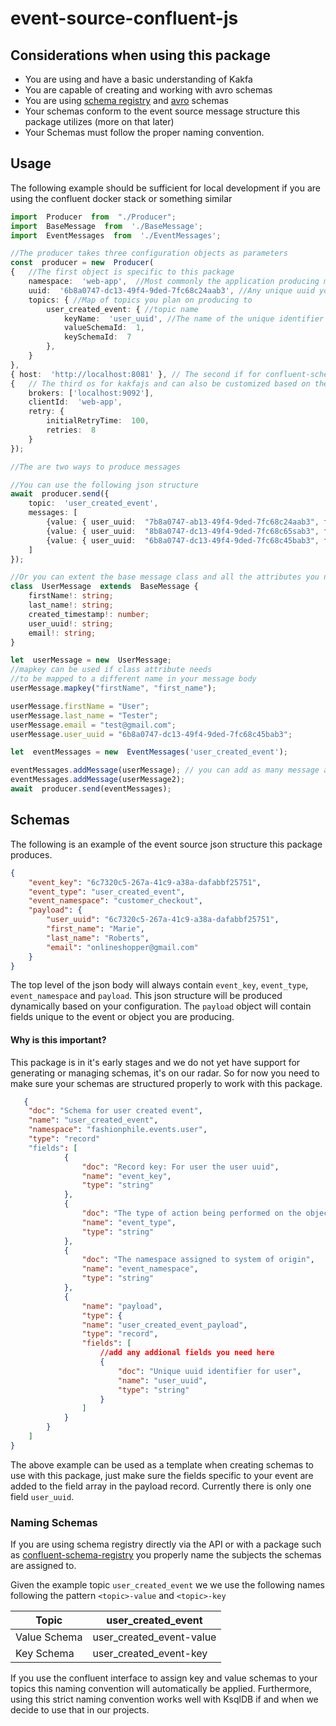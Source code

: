 # event-source-confluent-js

## Considerations when using this package
- You are using and have a basic understanding of Kakfa
- You are capable of creating and working with avro schemas
 - You are using [schema registry](https://docs.confluent.io/platform/current/schema-registry/index.html) and [avro](https://avro.apache.org/) schemas
 - Your schemas conform to the event source message structure this package utilizes (more on that later)
 - Your Schemas must follow the proper naming convention.
 
## Usage  
The following example should be sufficient for local development if you are using the confluent docker stack or something similar
```typescript
import  Producer  from  "./Producer";
import  BaseMessage  from  './BaseMessage';
import  EventMessages  from  './EventMessages';

//The producer takes three configuration objects as parameters
const  producer = new  Producer(
{   //The first object is specific to this package
	namespace:  'web-app',  //Most commonly the application producing messages
	uuid:  '6b8a0747-dc13-49f4-9ded-7fc68c24aab3', //Any unique uuid you choose to represent your application, just make sure it is always the same
	topics: { //Map of topics you plan on producing to
		user_created_event: { //topic name
			keyName:  'user_uuid', //The name of the unique identifier field you want used as a kafka key
			valueSchemaId:  1,
			keySchemaId:  7
		},
	}
},
{ host:  'http://localhost:8081' }, // The second if for confluent-schema-registry and can be cusomized based on their documentation
{	// The third os for kakfajs and can also be customized based on their documentation
	brokers: ['localhost:9092'],
	clientId:  'web-app',
	retry: {
		initialRetryTime:  100,
		retries:  8
	}
});

//The are two ways to produce messages

//You can use the following json structure
await  producer.send({
	topic:  'user_created_event',
	messages: [
		{value: { user_uuid:  "7b8a0747-ab13-49f4-9ded-7fc68c24aab3", first_name:  "first_name_", last_name:  "last_name_", email:  "email@email.com"}},
		{value: { user_uuid:  "8b8a0747-dc13-49f4-9ded-7fc68c65sab3", first_name:  "first_name_", last_name:  "last_name_", email:  "email@email.com"}},
		{value: { user_uuid:  "6b8a0747-dc13-49f4-9ded-7fc68c45bab3", first_name:  "first_name_", last_name:  "last_name_", email:  "email@email.com"}},
	]
});

//Or you can extent the base message class and all the attributes you need
class  UserMessage  extends  BaseMessage {
	firstName!: string;
	last_name!: string;
	created_timestamp!: number;
	user_uuid!: string;
	email!: string;
}

let  userMessage = new  UserMessage;
//mapkey can be used if class attribute needs
//to be mapped to a different name in your message body
userMessage.mapkey("firstName", "first_name");

userMessage.firstName = "User";
userMessage.last_name = "Tester";
userMessage.email = "test@gmail.com";
userMessage.user_uuid = "6b8a0747-dc13-49f4-9ded-7fc68c45bab3";

let  eventMessages = new  EventMessages('user_created_event');

eventMessages.addMessage(userMessage); // you can add as many message as you would like
eventMessages.addMessage(userMessage2);
await  producer.send(eventMessages);
```

 ## Schemas
 The following is an example of the event source json structure this package produces.
```json
{
	"event_key": "6c7320c5-267a-41c9-a38a-dafabbf25751",
	"event_type": "user_created_event",
	"event_namespace": "customer_checkout",
	"payload": {
		"user_uuid": "6c7320c5-267a-41c9-a38a-dafabbf25751",
		"first_name": "Marie",
		"last_name": "Roberts",
		"email": "onlineshopper@gmail.com"
	}
}
```
 The top level of the json body will always contain `event_key`, `event_type`, `event_namespace` and `payload`.  This json structure will be produced dynamically based on your configuration. The `payload` object will contain fields unique to the event or object you are producing. 

#### Why is this important? 
This package is in it's early stages and we do not yet have support for generating or managing schemas, it's on our radar. So for now you need to make sure your schemas are structured properly to work with this package. 
```json
   {
	"doc": "Schema for user created event",
	"name": "user_created_event",
	"namespace": "fashionphile.events.user",
	"type": "record"
	"fields": [
			{
				"doc": "Record key: For user the user uuid",
				"name": "event_key",
				"type": "string"
			},
			{
				"doc": "The type of action being performed on the object",
				"name": "event_type",
				"type": "string"
			},
			{
				"doc": "The namespace assigned to system of origin",
				"name": "event_namespace",
				"type": "string"
			},
			{
				"name": "payload",
				"type": {
				"name": "user_created_event_payload",
				"type": "record",
				"fields": [
					//add any addional fields you need here
					{
						"doc": "Unique uuid identifier for user",
						"name": "user_uuid",
						"type": "string"
					}
				]
			}
		}
	]
}
```
The above example can be used as a template when creating schemas to use with this package, just make sure the fields specific to your event are added to the field array in the payload record. Currently there is only one field `user_uuid`.

### Naming Schemas
If you are using schema registry directly via the API or with a package such as [confluent-schema-registry](https://www.npmjs.com/package/@kafkajs/confluent-schema-registry) you properly name the subjects the schemas are assigned to. 

Given the example topic `user_created_event` we we use the following names following the pattern `<topic>-value` and `<topic>-key`

|Topic|user_created_event|
|--|--|
|Value Schema|user_created_event-value|
|Key Schema|user_created_event-key|

If you use the confluent interface to assign key and value schemas to your topics this naming convention will automatically be applied.  Furthermore, using this strict naming convention works well with KsqlDB if and when we decide to use that in our projects.
